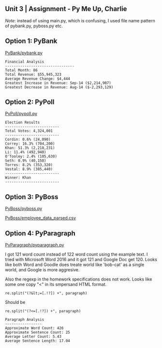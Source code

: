 ## Unit 3 | Assignment - Py Me Up, Charlie

*Note*: instead of using main.py, which is confusing, I used file name pattern of pybank.py, pyboss.py etc.

## Option 1: PyBank

[PyBank/pybank.py](PyBank/pybank.py)

```buildoutcfg
Financial Analysis
--------------------------------
Total Month: 86
Total Revenue: $55,945,323
Average Revenue Change: $4,444
Greatest Increase in Revenue: Sep-14 ($2,214,907)
Greatest Decrease in Revenue: Aug-14 ($-2,293,129)
```

## Option 2: PyPoll

[PyPoll/pypoll.py](PyPoll/pypoll.py)

```buildoutcfg
Election Results
-------------------------
Total Votes: 4,324,001
-------------------------
Cordin: 0.6% (24,090)
Correy: 16.3% (704,200)
Khan: 51.3% (2,218,231)
Li: 11.4% (492,940)
O'Tooley: 2.4% (105,630)
Seth: 0.9% (40,150)
Torres: 8.2% (353,320)
Vestal: 8.9% (385,440)
-------------------------
Winner: Khan
-------------------------
```

## Option 3: PyBoss

[PyBoss/pyboss.py](PyBoss/pyboss.py)

[PyBoss/employee_data_parsed.csv](PyBoss/employee_data_parsed.csv)

## Option 4: PyParagraph

[PyParagraph/pyparagraph.py](PyParagraph/pyparagraph.py)

I got 121 word count instead of 122 word count using the example text. I tried with Microsoft Word 2016 and it got 121 and Google Doc get 120. Looks like both Word and Goodle does treate world like 'bob-cat' as a single world, and Google is more aggresive.

Also the regexp in the homework specifications does not work. Looks like some one copy "<" in its smpersand HTML format.
```
re.split("(?&lt;=[.!?]) +", paragraph)
```

Should be

```buildoutcfg
re.split("(?<=[.!?]) +", paragraph)
```

```buildoutcfg
Paragraph Analysis
-----------------
Approximate Word Count: 426
Approximate Sentence Count: 25
Average Letter Count: 5.43
Average Sentence Length: 17.04
```
